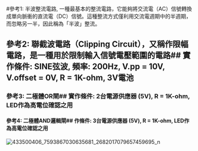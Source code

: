 
#參考1: 半波整流電路,  一種最基本的整流電路，它能夠將交流電（AC）信號轉換成單向脈衝的直流電（DC）信號。這種整流方式僅利用交流電週期中的半週期，而忽略另一半，因此稱為「半波」整流。

## 參考2: 聯截波電路（Clipping Circuit），又稱作限幅電路，是一種用於限制輸入信號電壓範圍的電路## 實作條件: SINE弦波, 頻率: 200Hz, V.pp = 10V, V.offset = 0V, R = 1K-ohm, 3V電池

### 參考3: 二極體OR閘## 實作條件: 2台電源供應器 (5V), R = 1K-ohm, LED作為高電位確認之用

#### 參考4: 二極體AND邏輯閘## 作條件: 3台電源供應器 (5V), R = 1K-ohm, LED作為高電位確認之用

![433500406_7593867030635681_2682017079657459695_n](https://github.com/ShitengHuang/Shiteng/assets/162284232/0417af28-30cd-451a-a1aa-55f448edb77b)
